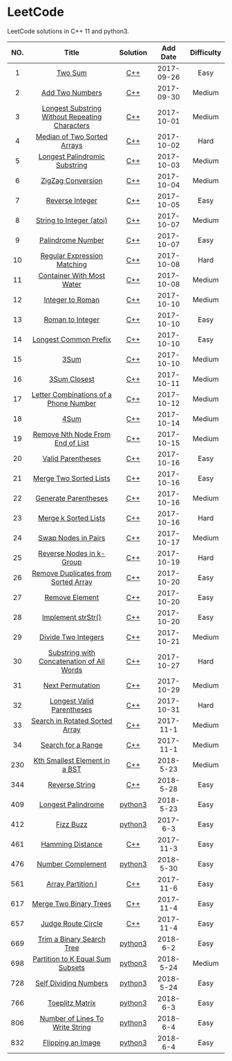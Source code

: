 LeetCode
========

LeetCode solutions in C++ 11 and python3. 

|NO.|Title|Solution|Add Date|Difficulty|
|:-:|:---:|:------:|:------:|:--------:|
|1| [Two Sum][1] | [C++][S1] | 2017-09-26 | Easy|
|2| [Add Two Numbers][2] | [C++][S2] | 2017-09-30 | Medium|
|3| [Longest Substring Without Repeating Characters][3] | [C++][S3] | 2017-10-01 | Medium|
|4| [Median of Two Sorted Arrays][4] | [C++][S4] | 2017-10-02 | Hard|
|5| [Longest Palindromic Substring][5] | [C++][S5] | 2017-10-03 | Medium|
|6| [ZigZag Conversion][6] | [C++][S6] | 2017-10-04 | Medium|
|7| [Reverse Integer][7] | [C++][S7] |2017-10-05 | Easy|
|8| [String to Integer (atoi)][8] | [C++][S8] | 2017-10-07 | Medium |
|9| [Palindrome Number][9] | [C++][S9] | 2017-10-07 | Easy|
|10| [Regular Expression Matching][10] | [C++][S10] | 2017-10-08 | Hard|
|11| [Container With Most Water][11] | [C++][S11] | 2017-10-08 | Medium |
|12| [Integer to Roman][12] | [C++][S12] | 2017-10-10 | Medium|
|13| [Roman to Integer][13] | [C++][S13] | 2017-10-10 | Easy |
|14| [Longest Common Prefix][14] | [C++][S14] | 2017-10-10 | Easy |
|15| [3Sum][15] | [C++][S15] | 2017-10-10 | Medium |
|16| [3Sum Closest][16] | [C++][S16] | 2017-10-11 | Medium |
|17| [Letter Combinations of a Phone Number][17] | [C++][S17] | 2017-10-12 | Medium |
|18| [4Sum][18] | [C++][S18] | 2017-10-14 | Medium |
|19| [Remove Nth Node From End of List][19] | [C++][S19] | 2017-10-15 | Medium |
|20| [Valid Parentheses][20] | [C++][S20] | 2017-10-16 | Easy |
|21| [Merge Two Sorted Lists][21] | [C++][S21] | 2017-10-16 | Easy |
|22| [Generate Parentheses][22] | [C++][S22] | 2017-10-16 | Medium |
|23| [Merge k Sorted Lists][23] | [C++][S23] | 2017-10-16 | Hard |
|24| [Swap Nodes in Pairs][24] | [C++][S24] | 2017-10-17 | Medium |
|25| [Reverse Nodes in k-Group][25] | [C++][S25] | 2017-10-19 | Hard |
|26| [Remove Duplicates from Sorted Array][26] | [C++][S26] | 2017-10-20 | Easy |
|27| [Remove Element][27] | [C++][S27] | 2017-10-20 | Easy |
|28| [Implement strStr()][28] | [C++][S28] | 2017-10-20 | Easy |
|29| [Divide Two Integers][29] | [C++][S29] | 2017-10-21 | Medium |
|30| [Substring with Concatenation of All Words][30] | [C++][S30] | 2017-10-27 | Hard |
|31| [Next Permutation][31] | [C++][S31] | 2017-10-29 | Medium |
|32| [Longest Valid Parentheses][32] | [C++][S32] | 2017-10-31 | Hard |
|33| [Search in Rotated Sorted Array][33] | [C++][S33] | 2017-11-1 | Medium |
|34| [Search for a Range][34] | [C++][S34] | 2017-11-1 | Medium |
|230| [Kth Smallest Element in a BST][230] | [C++][S230] | 2018-5-23 | Medium |
|344| [Reverse String][344] | [C++][S344] | 2018-5-28 | Easy |
|409| [Longest Palindrome][409] | [python3][S409] | 2018-5-23| Easy |
|412| [ Fizz Buzz ](412) | [python3](S412) | 2017-6-3 | Easy |
|461| [Hamming Distance][461] | [C++][S461] | 2017-11-3 | Easy |
|476| [ Number Complement ][476] | [python3](S476) | 2018-5-30 | Easy |
|561| [Array Partition I][561] | [C++][S561] | 2017-11-6 | Easy |
|617| [Merge Two Binary Trees][617] | [C++][S617] | 2017-11-4 | Easy |
|657| [Judge Route Circle][657] | [C++][S657] | 2017-11-4 | Easy |
|669| [ Trim a Binary Search Tree ](669) | [python3][S669] | 2018-6-2 | Easy |
|698| [Partition to K Equal Sum Subsets][698] | [python3][S698] | 2018-5-24 | Medium |
|728| [Self Dividing Numbers][728] | [python3][S728] | 2018-5-24 | Easy |
|766| [ Toeplitz Matrix ][766] | [python3][S766] | 2018-6-3 | Easy |
|806| [ Number of Lines To Write String ][806] | [python3][S806] | 2018-6-4 | Easy |
|832| [ Flipping an Image ][832] | [python3][S832] | 2018-6-4 | Easy |



[S1]:001.%20Two%20Sum
[S2]:002.%20Add%20Two%20Numbers
[S3]:003.%20Longest%20Substring%20Without%20Repeating%20Characters
[S4]:004.%20Median%20of%20Two%20Sorted%20Arrays
[S5]:005.%202Longest%20Palindromic%20Substring
[S6]:006.%20ZigZag%20Conversion
[S7]:007.%20Reverse%20Integer
[S8]:008.%20String%20to%02Integer%02(atoi)
[S9]:009.%20Palindrome%20Number
[S10]:010.%20Regular%20Expression%20Matching
[S11]:011.%20Container%20With%20Most%02Water
[S12]:012.%20Integer%20to%20Roman
[S13]:013.%20Roman%20to%20Integer
[S14]:014.%20Longest%20Common%20Prefix
[S15]:015.%203Sum
[S16]:016.%203Sum%20Closest
[S17]:017.%20Letter%20Combinations%20of%20a%20Phone%20Number
[S18]:018.%204Sum
[S19]:019.%20Remove%20Nth%20Node%20From%20End%20of%20List
[S20]:020.%20Valid%20Parentheses
[S21]:021.%20Merge%20Two%20Sorted%20Lists
[S22]:022.%20Generate%20Parentheses
[S23]:023.%20Merge%20k%20Sorted%20Lists
[S24]:024.%20Swap%20Nodes%20in%20Pairs
[S25]:025.%20Reverse%20Nodes%20in%20k-Group
[S26]:026.%20Remove%20Duplicates%20from%20Sorted%20Array
[S27]:027.%20Remove%20Element
[S28]:028.%20Implement%20strStr()
[S29]:029.%20Divide%20Two%20Integers
[S30]:030.%20Substring%20with%20Concatenation%20of%20All%20Words
[S31]:031.%20Next%20Permutation
[S32]:032.%20Longest%20Valid%20Parentheses
[S33]:033.%20Search%20in%20Rotated%20Sorted%20Array
[S34]:034.%20Search%20for%20a%20Range
[S230]:230.%20Kth%20Smallest%20Element%20in%20a%20BST
[S344]:344.%20Reverse%20String
[S409]:409.%20Longest%20Palindrome
[S412]:412.%20Fizz%20Buzz
[S461]:461.%20Hamming%20Distance
[S476]:476.%20Number%20Complement
[S561]:561.%20Array%20Partition%20I
[S617]:617.%20Merge%20Two%20Binary%20Trees
[S657]:657.%20Judge%20Route%20Circle
[S669]:669.%20Trim%20a%20Binary%20Search%20Tree
[S698]:698.%20Partition%20to%20K%20Equal%20Sum%20Subsets
[S728]:728.%20Self%20Dividing%20Numbers
[S766]:766.%20Toeplitz%20Matrix
[S806]:806.%20Number%20of%20Lines%20To%20Write%20String
[S832]:832.%20Flipping%20an%20Image
[1]:https://leetcode.com/problems/two-sum/description/
[2]:https://leetcode.com/problems/add-two-numbers/description/
[3]:https://leetcode.com/problems/longest-substring-without-repeating-characters/description/
[4]:https://leetcode.com/problems/median-of-two-sorted-arrays/description/
[5]:https://leetcode.com/problems/longest-palindromic-substring/description/
[6]:https://leetcode.com/problems/zigzag-conversion/description/
[7]:https://leetcode.com/problems/reverse-integer/description/
[8]:https://leetcode.com/problems/string-to-integer-atoi/description/
[9]:https://leetcode.com/problems/palindrome-number/description/
[10]:https://leetcode.com/problems/regular-expression-matching/description/
[11]:https://leetcode.com/problems/container-with-most-water/description/
[12]:https://leetcode.com/problems/integer-to-roman/description/
[13]:https://leetcode.com/problems/roman-to-integer/description/
[14]:https://leetcode.com/problems/longest-common-prefix/description/
[15]:https://leetcode.com/problems/3sum/description/
[16]:https://leetcode.com/problems/3sum-closest/description/
[17]:https://leetcode.com/problems/letter-combinations-of-a-phone-number/description/
[18]:https://leetcode.com/problems/4sum/description/
[19]:https://leetcode.com/problems/remove-nth-node-from-end-of-list/description/
[20]:https://leetcode.com/problems/valid-parentheses/description/
[21]:https://leetcode.com/problems/merge-two-sorted-lists/description/
[22]:https://leetcode.com/problems/generate-parentheses/description/
[23]:https://leetcode.com/problems/merge-k-sorted-lists/description/
[24]:https://leetcode.com/problems/swap-nodes-in-pairs/description/
[25]:https://leetcode.com/problems/reverse-nodes-in-k-group/description/
[26]:https://leetcode.com/problems/remove-duplicates-from-sorted-array/description/
[27]:https://leetcode.com/problems/remove-element/description/
[28]:https://leetcode.com/problems/implement-strstr/description/
[29]:https://leetcode.com/problems/divide-two-integers/description/
[30]:https://leetcode.com/problems/substring-with-concatenation-of-all-words/description/
[31]:https://leetcode.com/problems/next-permutation/description/
[32]:https://leetcode.com/problems/longest-valid-parentheses/description/
[33]:https://leetcode.com/problems/search-in-rotated-sorted-array/description/
[34]:https://leetcode.com/problems/search-for-a-range/description/
[230]:https://leetcode.com/problems/kth-smallest-element-in-a-bst/description/
[344]:https://leetcode.com/problems/reverse-string/description/
[409]:https://leetcode.com/problems/longest-palindrome/description/
[412]:https://leetcode.com/problems/fizz-buzz/description/
[461]:https://leetcode.com/problems/hamming-distance/description/
[476]:https://leetcode.com/problems/number-complement/description/
[561]:https://leetcode.com/problems/array-partition-i/description/
[617]:https://leetcode.com/problems/merge-two-binary-trees/description/
[657]:https://leetcode.com/problems/judge-route-circle/description/
[669]:https://leetcode.com/problems/trim-a-binary-search-tree/description/
[698]:https://leetcode.com/problems/partition-to-k-equal-sum-subsets/description/
[728]:https://leetcode.com/problems/self-dividing-numbers/description/
[766]:https://leetcode.com/problems/toeplitz-matrix/description/
[806]:https://leetcode.com/problems/number-of-lines-to-write-string/description/
[832]:https://leetcode.com/problems/flipping-an-image/description/